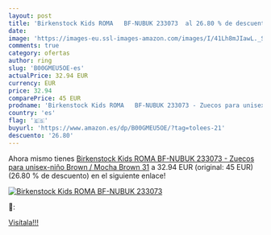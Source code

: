 ```yaml
---
layout: post
title: 'Birkenstock Kids ROMA   BF-NUBUK 233073  al 26.80 % de descuento'
date: 
image: 'https://images-eu.ssl-images-amazon.com/images/I/41Lh8mJIawL._SL200_.jpg'
comments: true
category: ofertas
author: ring
slug: 'B00GMEU5OE-es'
actualPrice: 32.94 EUR
currency: EUR
price: 32.94
comparePrice: 45 EUR
prodname: 'Birkenstock Kids ROMA   BF-NUBUK 233073 - Zuecos para unisex-niño  Brown / Mocha Brown  31'
country: 'es'
flag: '🇪🇸'
buyurl: 'https://www.amazon.es/dp/B00GMEU5OE/?tag=tolees-21'
descuento: '26.80'
---
```


Ahora mismo tienes [Birkenstock Kids ROMA   BF-NUBUK 233073 - Zuecos para unisex-niño  Brown / Mocha Brown  31](https://www.amazon.es/dp/B00GMEU5OE/?tag=tolees-21) a 32.94 EUR (original: 45 EUR) (26.80 %  de descuento) en el siguiente enlace!

[![Birkenstock Kids ROMA   BF-NUBUK 233073 ](https://images-eu.ssl-images-amazon.com/images/I/41Lh8mJIawL._SL200_.jpg)](https://www.amazon.es/dp/B00GMEU5OE/?tag=tolees-21)

🔎:


[Visítala!!!](https://www.amazon.es/dp/B00GMEU5OE/?tag=tolees-21)
